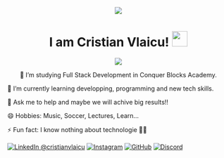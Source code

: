 <p align="center">
   <img src="https://i.giphy.com/media/v1.Y2lkPTc5MGI3NjExdm80c21mMmRqaHl3emVuNXh5bG1tdno3ZngwZzNsdzFzNG0zcm0zbyZlcD12MV9pbnRlcm5hbF9naWZfYnlfaWQmY3Q9Zw/qdhx91DZB1ApRE8ieK/giphy.gif" />
</p>

<h1 align="center"> I am Cristian Vlaicu! <img src="https://media.giphy.com/media/hvRJCLFzcasrR4ia7z/giphy.gif" width="35"></h1>

<p align="center">
  <a href="https://github.com/DenverCoder1/readme-typing-svg"><img src="https://readme-typing-svg.herokuapp.com?lines=Developer+Begginer%2C+Truck+Driver;Love+to+learn+technology+skills;Like+to+help+and+participate+in+projects;Always+learning+new+things&center=true&width=500&height=50"></a>
</p>

<p align = "center">
   🔭 I’m studying Full Stack Development in Conquer Blocks Academy.
      
   📖 I’m currently learning developping, programming and new tech skills.
     
   💬 Ask me to help and maybe we will achive big results!!
     
   😄 Hobbies: Music, Soccer, Lectures, Learn...
     
   ⚡ Fun fact: I know nothing about technologie 🤣🤣   
</p>

<a href="https://www.linkedin.com/in/cristian-vlaicu-solomon-4b9030238/" target="_blank"><img alt="LinkedIn @cristianvlaicu" align="center" src="https://img.shields.io/badge/LINKEDIN-blue.svg?logo=linkedin&style=for-the-badge" title="LinkedIn"/></a>
<a href="https://www.instagram.com/cristianvlaicu/" target="_blank"><img alt="Instagram" align="center" src="https://img.shields.io/badge/INSTAGRAM-orange.svg?logo=instagram&style=for-the-badge" /></a>
<a href="https://github.com/cristianvlaicu" target="_blank"><img alt="GitHub" align="center" src="https://img.shields.io/badge/GITHUB-black.svg?logo=github&logoColor=white&style=for-the-badge" title="GitHub"/></a>
<a href="https://discord.com/users/1280994390151663626" target="_blank"><img alt="Discord" align="center" src="https://img.shields.io/badge/Discord-gray.svg?logo=discord&logoColor=white&style=for-the-badge" title="Discord"/></a>
